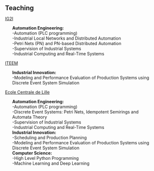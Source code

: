 <h1 id="teaching"></h1>

<h2 style="margin: 30px 0px 10px;">Teaching</h2>

<p><a href="https://ig2i.centralelille.fr">IG2I</a><p/>
<ul>
  <b> Automation Engineering: </b><br>
  -Automation (PLC programming) <br>
  -Industrial Local Networks and Distributed Automation<br>
  -Petri Nets (PN) and PN-based Distributed Automation<br>
  -Supervision of Industrial Systems<br>
  -Industrial Computing and Real-Time Systems<br>
</ul>

<p><a href="https://iteem.centralelille.fr">ITEEM</a><p/>
<ul>
  <b> Industrial Innovation: </b><br>
  -Modeling and Performance Evaluation of Production Systems using Discrete Event System Simulation<br>
</ul>

<p><a href="https://ecole.centralelille.fr">Ecole Centrale de Lille</a><p/>
<ul>
  <b> Automation Engineering: </b><br>
  -Automation (PLC programming) <br>
  -Discrete Event Systems: Petri Nets, Idempotent Semirings and Automata Theory<br>
  -Supervision of Industrial Systems<br>
  -Industrial Computing and Real-Time Systems<br>
  <b> Industrial Innovation: </b><br>
  -Scheduling and Production Planning<br>
  -Modeling and Performance Evaluation of Production Systems using Discrete Event System Simulation<br>
  <b> Computer Science: </b><br>
  -High Level Python Programming<br>
  -Machine Learning and Deep Learning<br>
</ul>
